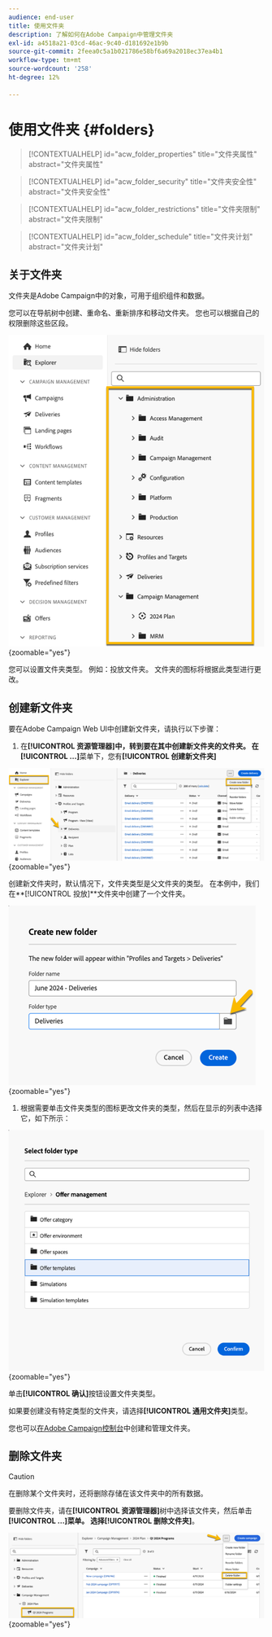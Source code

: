 ```yaml
---
audience: end-user
title: 使用文件夹
description: 了解如何在Adobe Campaign中管理文件夹
exl-id: a4518a21-03cd-46ac-9c40-d181692e1b9b
source-git-commit: 2feea0c5a1b021786e58bf6a69a2018ec37ea4b1
workflow-type: tm+mt
source-wordcount: '258'
ht-degree: 12%

---
```


# 使用文件夹 {#folders}

>[!CONTEXTUALHELP]
>id="acw_folder_properties"
>title="文件夹属性"
>abstract="文件夹属性"

>[!CONTEXTUALHELP]
>id="acw_folder_security"
>title="文件夹安全性"
>abstract="文件夹安全性"

>[!CONTEXTUALHELP]
>id="acw_folder_restrictions"
>title="文件夹限制"
>abstract="文件夹限制"

>[!CONTEXTUALHELP]
>id="acw_folder_schedule"
>title="文件夹计划"
>abstract="文件夹计划"

## 关于文件夹

文件夹是Adobe Campaign中的对象，可用于组织组件和数据。

您可以在导航树中创建、重命名、重新排序和移动文件夹。 您也可以根据自己的权限删除这些区段。

![](assets/folders.png){zoomable="yes"}

您可以设置文件夹类型。 例如：投放文件夹。
文件夹的图标将根据此类型进行更改。

## 创建新文件夹

要在Adobe Campaign Web UI中创建新文件夹，请执行以下步骤：

1. 在&#x200B;**[!UICONTROL 资源管理器]**中，转到要在其中创建新文件夹的文件夹。
在**[!UICONTROL ...]**&#x200B;菜单下，您有&#x200B;**[!UICONTROL 创建新文件夹]**

![](assets/folder_create.png){zoomable="yes"}

创建新文件夹时，默认情况下，文件夹类型是父文件夹的类型。
在本例中，我们在**[!UICONTROL 投放]**&#x200B;文件夹中创建了一个文件夹。

![](assets/folder_new.png){zoomable="yes"}

1. 根据需要单击文件夹类型的图标更改文件夹的类型，然后在显示的列表中选择它，如下所示：

![](assets/folder_type.png){zoomable="yes"}

单击&#x200B;**[!UICONTROL 确认]**&#x200B;按钮设置文件夹类型。

如果要创建没有特定类型的文件夹，请选择&#x200B;**[!UICONTROL 通用文件夹]**&#x200B;类型。

您也可以[在Adobe Campaign控制台](https://experienceleague.adobe.com/en/docs/campaign/campaign-v8/config/configuration/folders-and-views)中创建和管理文件夹。

## 删除文件夹

>[!CAUTION]
>
>在删除某个文件夹时，还将删除存储在该文件夹中的所有数据。

要删除文件夹，请在&#x200B;**[!UICONTROL 资源管理器]**&#x200B;树中选择该文件夹，然后单击&#x200B;**[!UICONTROL ...]**菜单。
选择**[!UICONTROL 删除文件夹]**。

![](assets/folder_delete.png){zoomable="yes"}

